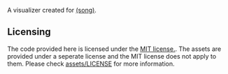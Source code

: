 A visualizer created for [(song)](#).

## Licensing
The code provided here is licensed under the [MIT license.](./LICENSE). The assets are provided under a seperate license and the MIT license does not apply to them. Please check [assets/LICENSE](./assets/LICENSE.md) for more information.
